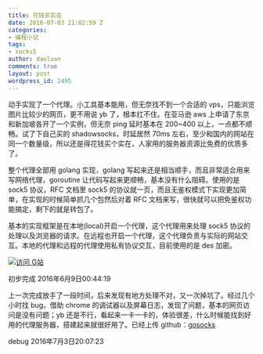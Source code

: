 ```yaml
---
title: 花钱买实在
date: 2016-07-03 21:02:59 Z
categories:
- 编程小记
tags:
- socks5
author: daoluan
comments: true
layout: post
wordpress_id: 2495
---
```


动手实现了一个代理。小工具基本能用，但无奈找不到一个合适的 vps，只能浏览图片比较少的网页，更不用说 yb 了，根本扛不住。在亚马逊 aws 上申请了东京和新加坡各开了一个实例，但无奈 ping 延时基本在 200~400 以上，一点都不顺畅。试了下自己买的 shadowsocks，时延居然 70ms 左右，至少和国内的网站在同一个数量级，所以还是得花钱买个实在，人家用的服务器资源比免费的优质多了。

整个代理全部用 golang 实现，golang 写起来还是相当顺手，而且非常适合用来写网络代理，goroutine 让代码写起来更顺畅，基本没有什么阻碍。使用的是 sock5 协议，RFC 文档里 sock5 的协议就一页，而且无鉴权模式下实现更加简单，在实现的时候简单抓几个包然后对着 RFC 文档来写，很快就可以把免鉴权功能搞定，剩下的就是转包了。

基本的实现框架是在本地(local)开启一个代理，这个代理用来处理 sock5 协议的处理以及浏览器的请求。在远程也开启一个代理，这个代理负责与实际的网站交互。本地的代理和远程的代理使用私有协议交互，目前使用的是 des 加密。

[![访问 G站](http://daoluan.github.io/images/blog/2016/google-page.png)](http://daoluan.github.io/images/blog/2016/google-page.png)

初步完成 2016年6月9日00:44:19

上一次完成放手了一段时间，后来发现有地方处理不对，又一次掉坑了。经过几个小时找 bug，借助 chrome 的调试器以及屏幕日志，发现了问题，基本的网页访问是没有问题；yb 还是不行，看起来一卡一卡的，体验很差，什么时候能找到好用的代理服务器，搭建起来就很好用了。已经上传 github：[gosocks](https://github.com/daoluan/gosocks)

debug 2016年7月3日20:07:23
